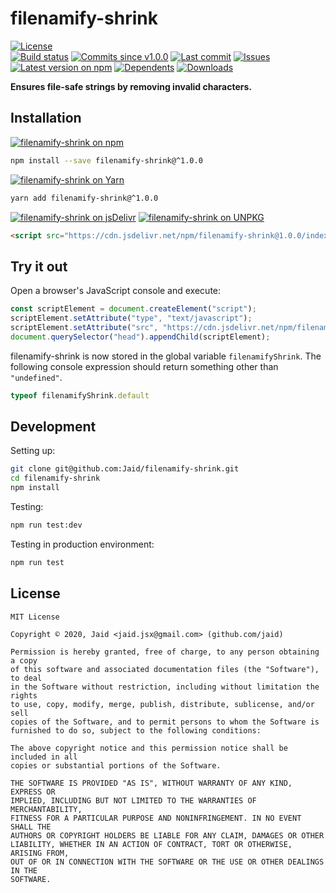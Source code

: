 # filenamify-shrink


<a href="https://raw.githubusercontent.com/Jaid/filenamify-shrink/master/license.txt"><img src="https://img.shields.io/github/license/Jaid/filenamify-shrink?style=flat-square" alt="License"/></a>  
<a href="https://actions-badge.atrox.dev/Jaid/filenamify-shrink/goto"><img src="https://img.shields.io/endpoint.svg?style=flat-square&url=https%3A%2F%2Factions-badge.atrox.dev%2FJaid%2Ffilenamify-shrink%2Fbadge" alt="Build status"/></a> <a href="https://github.com/Jaid/filenamify-shrink/commits"><img src="https://img.shields.io/github/commits-since/Jaid/filenamify-shrink/v1.0.0?style=flat-square&logo=github" alt="Commits since v1.0.0"/></a> <a href="https://github.com/Jaid/filenamify-shrink/commits"><img src="https://img.shields.io/github/last-commit/Jaid/filenamify-shrink?style=flat-square&logo=github" alt="Last commit"/></a> <a href="https://github.com/Jaid/filenamify-shrink/issues"><img src="https://img.shields.io/github/issues/Jaid/filenamify-shrink?style=flat-square&logo=github" alt="Issues"/></a>  
<a href="https://npmjs.com/package/filenamify-shrink"><img src="https://img.shields.io/npm/v/filenamify-shrink?style=flat-square&logo=npm&label=latest%20version" alt="Latest version on npm"/></a> <a href="https://github.com/Jaid/filenamify-shrink/network/dependents"><img src="https://img.shields.io/librariesio/dependents/npm/filenamify-shrink?style=flat-square&logo=npm" alt="Dependents"/></a> <a href="https://npmjs.com/package/filenamify-shrink"><img src="https://img.shields.io/npm/dm/filenamify-shrink?style=flat-square&logo=npm" alt="Downloads"/></a>

**Ensures file-safe strings by removing invalid characters.**















## Installation
<a href="https://npmjs.com/package/filenamify-shrink"><img src="https://img.shields.io/badge/npm-filenamify--shrink-C23039?style=flat-square&logo=npm" alt="filenamify-shrink on npm"/></a>
```bash
npm install --save filenamify-shrink@^1.0.0
```
<a href="https://yarnpkg.com/package/filenamify-shrink"><img src="https://img.shields.io/badge/Yarn-filenamify--shrink-2F8CB7?style=flat-square&logo=yarn&logoColor=white" alt="filenamify-shrink on Yarn"/></a>
```bash
yarn add filenamify-shrink@^1.0.0
```
<a href="https://jsdelivr.com/package/npm/filenamify-shrink/"><img src="https://img.shields.io/badge/jsDelivr-filenamify--shrink-orange?style=flat-square&logo=html5&logoColor=white" alt="filenamify-shrink on jsDelivr"/></a> <a href="https://unpkg.com/browse/filenamify-shrink/"><img src="https://img.shields.io/badge/UNPKG-filenamify--shrink-orange?style=flat-square&logo=html5&logoColor=white" alt="filenamify-shrink on UNPKG"/></a>
```html
<script src="https://cdn.jsdelivr.net/npm/filenamify-shrink@1.0.0/index.js"/>
```


## Try it out



Open a browser's JavaScript console and execute:

```javascript
const scriptElement = document.createElement("script");
scriptElement.setAttribute("type", "text/javascript");
scriptElement.setAttribute("src", "https://cdn.jsdelivr.net/npm/filenamify-shrink@1.0.0/index.js");
document.querySelector("head").appendChild(scriptElement);
```

filenamify-shrink is now stored in the global variable `filenamifyShrink`. The following console expression should return something other than `"undefined"`.

```javascript
typeof filenamifyShrink.default
```






## Development



Setting up:
```bash
git clone git@github.com:Jaid/filenamify-shrink.git
cd filenamify-shrink
npm install
```
Testing:
```bash
npm run test:dev
```
Testing in production environment:
```bash
npm run test
```


## License
```text
MIT License

Copyright © 2020, Jaid <jaid.jsx@gmail.com> (github.com/jaid)

Permission is hereby granted, free of charge, to any person obtaining a copy
of this software and associated documentation files (the "Software"), to deal
in the Software without restriction, including without limitation the rights
to use, copy, modify, merge, publish, distribute, sublicense, and/or sell
copies of the Software, and to permit persons to whom the Software is
furnished to do so, subject to the following conditions:

The above copyright notice and this permission notice shall be included in all
copies or substantial portions of the Software.

THE SOFTWARE IS PROVIDED "AS IS", WITHOUT WARRANTY OF ANY KIND, EXPRESS OR
IMPLIED, INCLUDING BUT NOT LIMITED TO THE WARRANTIES OF MERCHANTABILITY,
FITNESS FOR A PARTICULAR PURPOSE AND NONINFRINGEMENT. IN NO EVENT SHALL THE
AUTHORS OR COPYRIGHT HOLDERS BE LIABLE FOR ANY CLAIM, DAMAGES OR OTHER
LIABILITY, WHETHER IN AN ACTION OF CONTRACT, TORT OR OTHERWISE, ARISING FROM,
OUT OF OR IN CONNECTION WITH THE SOFTWARE OR THE USE OR OTHER DEALINGS IN THE
SOFTWARE.
```
